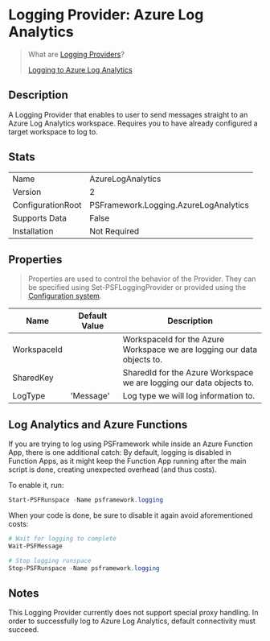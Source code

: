 ﻿# Logging Provider: Azure Log Analytics

> What are [Logging Providers](../basics/logging-providers.md)?
>
> [Logging to Azure Log Analytics](../loggingto/azureloganalytics.md)

## Description

A Logging Provider that enables to user to send messages straight to an Azure Log Analytics workspace.
Requires you to have already configured a target workspace to log to.

## Stats

|||
|---|---|
|Name|AzureLogAnalytics|
|Version|2|
|ConfigurationRoot|PSFramework.Logging.AzureLogAnalytics|
|Supports Data|False|
|Installation|Not Required|

## Properties

> Properties are used to control the behavior of the Provider.
> They can be specified using Set-PSFLoggingProvider or provided using the [Configuration system](../../Configuration/overview.md).

|Name|Default Value|Description|
|---|---|---|
|WorkspaceId||WorkspaceId for the Azure Workspace we are logging our data objects to.|
|SharedKey||SharedId for the Azure Workspace we are logging our data objects to.|
|LogType|'Message'|Log type we will log information to.|

## Log Analytics and Azure Functions

If you are trying to log using PSFramework while inside an Azure Function App, there is one additional catch:
By default, logging is disabled in Function Apps, as it might keep the Function App running after the main script is done, creating unexpected overhead (and thus costs).

To enable it, run:

```powershell
Start-PSFRunspace -Name psframework.logging
```

When your code is done, be sure to disable it again avoid aforementioned costs:

```powershell
# Wait for logging to complete
Wait-PSFMessage

# Stop logging runspace
Stop-PSFRunspace -Name psframework.logging
```

## Notes

This Logging Provider currently does not support special proxy handling.
In order to successfully log to Azure Log Analytics, default connectivity must succeed.
